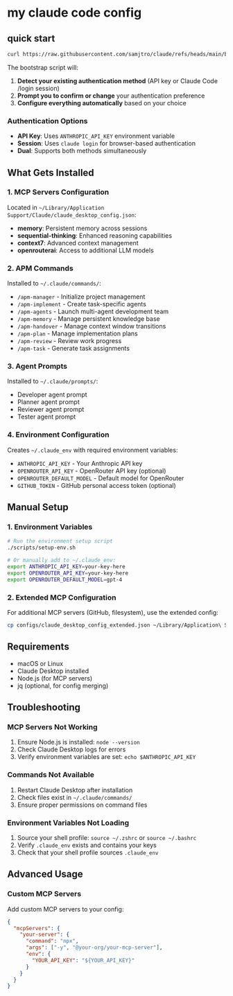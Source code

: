 # my claude code config

## quick start

```bash
curl https://raw.githubusercontent.com/samjtro/claude/refs/heads/main/bootstrap.sh > bootstrap.sh && chmod +x bootstrap.sh && ./bootstrap.sh
```

The bootstrap script will:
1. **Detect your existing authentication method** (API key or Claude Code /login session)
2. **Prompt you to confirm or change** your authentication preference
3. **Configure everything automatically** based on your choice

### Authentication Options

- **API Key**: Uses `ANTHROPIC_API_KEY` environment variable
- **Session**: Uses `claude login` for browser-based authentication
- **Dual**: Supports both methods simultaneously

## What Gets Installed

### 1. MCP Servers Configuration
Located in `~/Library/Application Support/Claude/claude_desktop_config.json`:
- **memory**: Persistent memory across sessions
- **sequential-thinking**: Enhanced reasoning capabilities
- **context7**: Advanced context management
- **openrouterai**: Access to additional LLM models

### 2. APM Commands
Installed to `~/.claude/commands/`:
- `/apm-manager` - Initialize project management
- `/apm-implement` - Create task-specific agents
- `/apm-agents` - Launch multi-agent development team
- `/apm-memory` - Manage persistent knowledge base
- `/apm-handover` - Manage context window transitions
- `/apm-plan` - Manage implementation plans
- `/apm-review` - Review work progress
- `/apm-task` - Generate task assignments

### 3. Agent Prompts
Installed to `~/.claude/prompts/`:
- Developer agent prompt
- Planner agent prompt
- Reviewer agent prompt
- Tester agent prompt

### 4. Environment Configuration
Creates `~/.claude_env` with required environment variables:
- `ANTHROPIC_API_KEY` - Your Anthropic API key
- `OPENROUTER_API_KEY` - OpenRouter API key (optional)
- `OPENROUTER_DEFAULT_MODEL` - Default model for OpenRouter
- `GITHUB_TOKEN` - GitHub personal access token (optional)

## Manual Setup

### 1. Environment Variables
```bash
# Run the environment setup script
./scripts/setup-env.sh

# Or manually add to ~/.claude_env:
export ANTHROPIC_API_KEY=your-key-here
export OPENROUTER_API_KEY=your-key-here
export OPENROUTER_DEFAULT_MODEL=gpt-4
```

### 2. Extended MCP Configuration
For additional MCP servers (GitHub, filesystem), use the extended config:
```bash
cp configs/claude_desktop_config_extended.json ~/Library/Application\ Support/Claude/claude_desktop_config.json
```

## Requirements

- macOS or Linux
- Claude Desktop installed
- Node.js (for MCP servers)
- jq (optional, for config merging)

## Troubleshooting

### MCP Servers Not Working
1. Ensure Node.js is installed: `node --version`
2. Check Claude Desktop logs for errors
3. Verify environment variables are set: `echo $ANTHROPIC_API_KEY`

### Commands Not Available
1. Restart Claude Desktop after installation
2. Check files exist in `~/.claude/commands/`
3. Ensure proper permissions on command files

### Environment Variables Not Loading
1. Source your shell profile: `source ~/.zshrc` or `source ~/.bashrc`
2. Verify `.claude_env` exists and contains your keys
3. Check that your shell profile sources `.claude_env`

## Advanced Usage

### Custom MCP Servers
Add custom MCP servers to your config:
```json
{
  "mcpServers": {
    "your-server": {
      "command": "npx",
      "args": ["-y", "@your-org/your-mcp-server"],
      "env": {
        "YOUR_API_KEY": "${YOUR_API_KEY}"
      }
    }
  }
}
```
